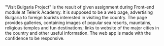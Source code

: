 "Visit Bulgaria Project" is the result of given assignment during Front-end module at Telerik Academy.
It is supposed to be a web page, advertising Bulgaria to foreign tourists interested in visiting the country. 
The page provides galleries, containing images of popular sea resorts, mauntains, religious temples and fun destinations; links to website of the major cities in the country and other useful information.
The web app is made with the confidence to be responsive.
